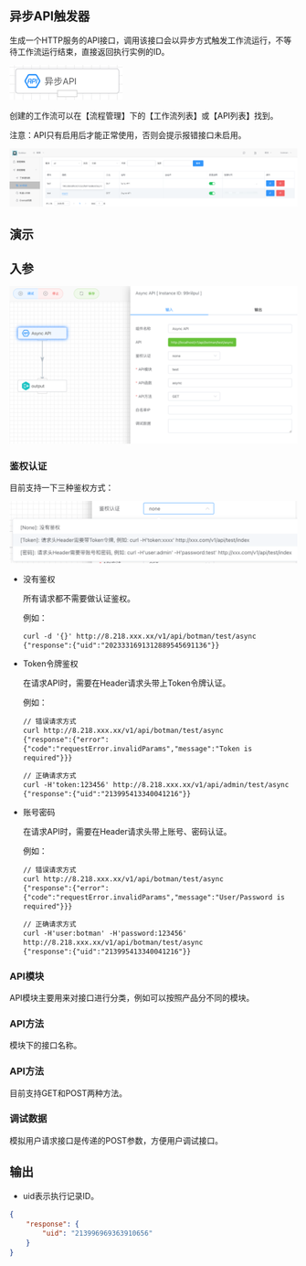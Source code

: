 ## 异步API触发器

生成一个HTTP服务的API接口，调用该接口会以异步方式触发工作流运行，不等待工作流运行结束，直接返回执行实例的ID。

<img src="./img/trigger_async_api.png" alt="image-20240921173600619" style="zoom:50%;" />

创建的工作流可以在【流程管理】下的【工作流列表】或【API列表】找到。

注意：API只有启用后才能正常使用，否则会提示报错接口未启用。

<img src="./img/async_api_list.png" alt="image-20240813185953039" style="zoom:50%;" />

## 演示



## 入参

<img src="./img/async_api_input_parameter.png" alt="image-20240813190151862" style="zoom:50%;" />



### 鉴权认证

目前支持一下三种鉴权方式：

<img src="./img/sync_api_input_login_verification.png" alt="image-20240813093449198" style="zoom:50%;" />

- 没有鉴权

  所有请求都不需要做认证鉴权。

  例如：

  ```http
  curl -d '{}' http://8.218.xxx.xx/v1/api/botman/test/async
  {"response":{"uid":"2023331691312889545691136"}}
  ```

- Token令牌鉴权

  在请求API时，需要在Header请求头带上Token令牌认证。

  例如：

  ```http
  // 错误请求方式
  curl http://8.218.xxx.xx/v1/api/botman/test/async
  {"response":{"error":{"code":"requestError.invalidParams","message":"Token is required"}}}
  ```

  ```http
  // 正确请求方式
  curl -H'token:123456' http://8.218.xxx.xx/v1/api/admin/test/async
  {"response":{"uid":"213995413340041216"}}
  ```


- 账号密码

  在请求API时，需要在Header请求头带上账号、密码认证。

  例如：

  ```http
  // 错误请求方式
  curl http://8.218.xxx.xx/v1/api/botman/test/async
  {"response":{"error":{"code":"requestError.invalidParams","message":"User/Password is required"}}}
  ```

  ```http
  // 正确请求方式
  curl -H'user:botman' -H'password:123456' http://8.218.xxx.xx/v1/api/botman/test/async
  {"response":{"uid":"213995413340041216"}}
  ```

  

### API模块

API模块主要用来对接口进行分类，例如可以按照产品分不同的模块。



### API方法

模块下的接口名称。



### API方法

目前支持GET和POST两种方法。



### 调试数据

模拟用户请求接口是传递的POST参数，方便用户调试接口。



## 输出

- uid表示执行记录ID。

```json
{
    "response": {
        "uid": "213996969363910656"
    }
}
```

